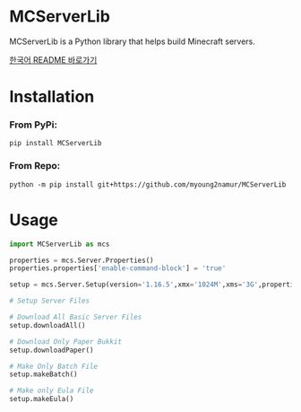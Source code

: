 MCServerLib
===========

MCServerLib is a Python library that helps build Minecraft servers.

[한국어 README 바로가기](https://github.com/myoung2namur/MCServerLib/blob/master/docs/README-kr.md)
# Installation

### From PyPi:

`pip install MCServerLib`


### From Repo:

`python -m pip install git+https://github.com/myoung2namur/MCServerLib`

# Usage

```py
import MCServerLib as mcs

properties = mcs.Server.Properties()
properties.properties['enable-command-block'] = 'true'

setup = mcs.Server.Setup(version='1.16.5',xmx='1024M',xms='3G',properties=properties)

# Setup Server Files

# Download All Basic Server Files
setup.downloadAll() 

# Download Only Paper Bukkit
setup.downloadPaper()

# Make Only Batch File
setup.makeBatch()

# Make only Eula File
setup.makeEula()
```